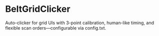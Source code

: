# BeltGridClicker
Auto-clicker for grid UIs with 3-point calibration, human-like timing, and flexible scan orders—configurable via config.txt.
